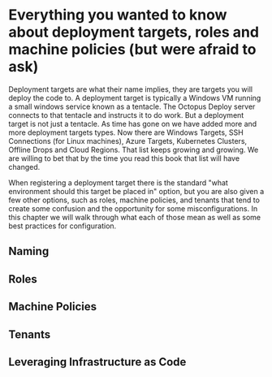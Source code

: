 # Everything you wanted to know about deployment targets, roles and machine policies (but were afraid to ask)

Deployment targets are what their name implies, they are targets you will deploy the code to.  A deployment target is typically a Windows VM running a small windows service known as a tentacle.  The Octopus Deploy server connects to that tentacle and instructs it to do work.  But a deployment target is not just a tentacle.  As time has gone on we have added more and more deployment targets types.  Now there are Windows Targets, SSH Connections (for Linux machines), Azure Targets, Kubernetes Clusters, Offline Drops and Cloud Regions.  That list keeps growing and growing.  We are willing to bet that by the time you read this book that list will have changed.

When registering a deployment target there is the standard "what environment should this target be placed in" option, but you are also given a few other options, such as roles, machine policies, and tenants that tend to create some confusion and the opportunity for some misconfigurations.  In this chapter we will walk through what each of those mean as well as some best practices for configuration.  

## Naming

## Roles

## Machine Policies

## Tenants

## Leveraging Infrastructure as Code